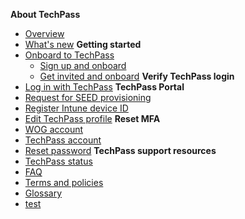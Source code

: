 **About TechPass**
- [Overview](home)
- [What's new](/whats-new/whats-new.md)
**Getting started**  
- [Onboard to TechPass](onboard-to-techpass.md)
  - [Sign up and onboard](sign-up-and-onboard-to-techpass)
  - [Get invited and onboard](get-invited-and-onboard-to-techpass)
**Verify TechPass login** 
- [Log in with TechPass](log-in-with-techpass)
**TechPass Portal**
- [Request for SEED provisioning](request-for-seed-provisioning)
- [Register Intune device ID](register-intune-device-id)
- [Edit TechPass profile](edit-profile)
**Reset MFA**
- [WOG account](reset-security-verification-for-wog-account)
- [TechPass account](reset-techpass-mfa-for-new-device)  
- [Reset password](reset-password)
**TechPass support resources**
- [TechPass status](techpass-status)
- [FAQ](/support/overview.md)
- [Terms and policies](terms-and-policies)
- [Glossary](glossary)
- [test](glossary)



<!--
- Onboard public officer
  - [Step 1 Request for TechPass and SEED](step1-request-for-techpass-and-seed-provisioning-as-public-officer)

  -->

